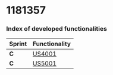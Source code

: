 **1181357**
===============================


### Index of developed functionalities ###


| Sprint | Functionality     |
|--------|--------------------|
| **C**  | [US4001](../../USG4001/EngineeringProcess.md)| 
| **C**  | [US5001](../../US5001/EngineeringProcess.md)| 